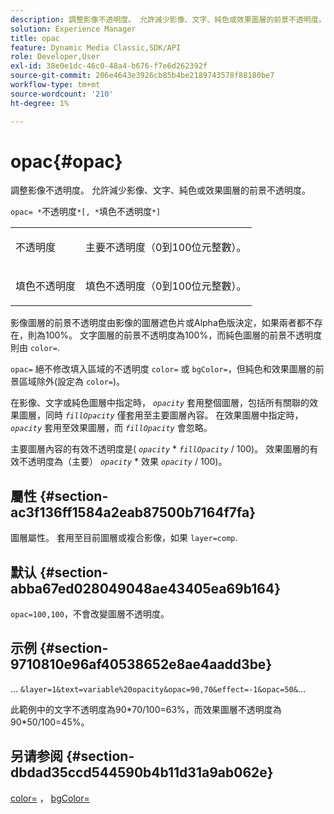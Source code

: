 ```yaml
---
description: 調整影像不透明度。 允許減少影像、文字、純色或效果圖層的前景不透明度。
solution: Experience Manager
title: opac
feature: Dynamic Media Classic,SDK/API
role: Developer,User
exl-id: 38e0e1dc-46c0-48a4-b676-f7e6d262392f
source-git-commit: 206e4643e3926cb85b4be2189743578f88180be7
workflow-type: tm+mt
source-wordcount: '210'
ht-degree: 1%

---
```


# opac{#opac}

調整影像不透明度。 允許減少影像、文字、純色或效果圖層的前景不透明度。

`opac= *`不透明度`*[, *`填色不透明度`*]`

<table id="simpletable_DA4B5D86C496480886FADB284AD6047F"> 
 <tr class="strow"> 
  <td class="stentry"> <p><span class="varname"> 不透明度</span> </p> </td> 
  <td class="stentry"> <p>主要不透明度（0到100位元整數）。 </p></td> 
 </tr> 
 <tr class="strow"> 
  <td class="stentry"> <p><span class="varname"> 填色不透明度</span> </p></td> 
  <td class="stentry"> <p>填色不透明度（0到100位元整數）。 </p></td> 
 </tr> 
</table>

影像圖層的前景不透明度由影像的圖層遮色片或Alpha色版決定，如果兩者都不存在，則為100%。 文字圖層的前景不透明度為100%，而純色圖層的前景不透明度則由 `color=`.

`opac=` 絕不修改填入區域的不透明度 `color=` 或 `bgColor=`，但純色和效果圖層的前景區域除外(設定為 `color=`)。

在影像、文字或純色圖層中指定時， *`opacity`* 套用整個圖層，包括所有關聯的效果圖層，同時 *`fillOpacity`* 僅套用至主要圖層內容。 在效果圖層中指定時， *`opacity`* 套用至效果圖層，而 *`fillOpacity`* 會忽略。

主要圖層內容的有效不透明度是( *`opacity`* &#42; *`fillOpacity`* / 100)。 效果圖層的有效不透明度為（主要） *`opacity`* &#42; 效果 *`opacity`* / 100)。

## 屬性 {#section-ac3f136ff1584a2eab87500b7164f7fa}

圖層屬性。 套用至目前圖層或複合影像，如果 `layer=comp`.

## 默认 {#section-abba67ed028049048ae43405ea69b164}

`opac=100,100`，不會改變圖層不透明度。

## 示例 {#section-9710810e96af40538652e8ae4aadd3be}

… `&layer=1&text=variable%20opacity&opac=90,70&effect=-1&opac=50&`…

此範例中的文字不透明度為90&#42;70/100=63%，而效果圖層不透明度為90&#42;50/100=45%。

## 另请参阅 {#section-dbdad35ccd544590b4b11d31a9ab062e}

[color=](/help/aem-is-ir-api/is-api/http-ref/image-serving-api-ref/c-http-protocol-reference/c-data-types/r-is-http-color.md) ， [bgColor=](../../../../../is-api/http-ref/image-serving-api-ref/c-http-protocol-reference/c-command-reference/r-bgcolor.md#reference-441371ba4ef54fe781887c5ae448f6ab)
